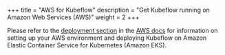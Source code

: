 +++
title = "AWS for Kubeflow"
description = "Get Kubeflow running on Amazon Web Services (AWS)"
weight = 2
+++

Please refer to the [deployment section](/docs/aws/deploy) in the
[AWS docs](/docs/aws/) for information on setting up your AWS environment and deploying Kubeflow on Amazon Elastic Container Service for Kubernetes (Amazon EKS).
